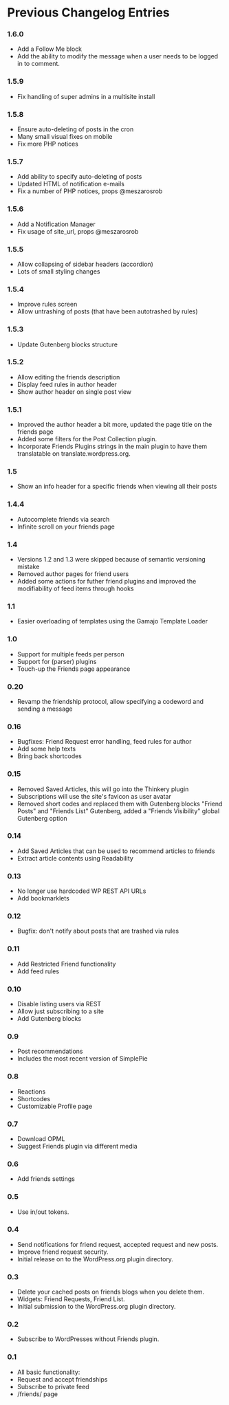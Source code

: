 # Previous Changelog Entries

### 1.6.0
- Add a Follow Me block
- Add the ability to modify the message when a user needs to be logged in to comment.

### 1.5.9
- Fix handling of super admins in a multisite install

### 1.5.8
- Ensure auto-deleting of posts in the cron
- Many small visual fixes on mobile
- Fix more PHP notices

### 1.5.7
- Add ability to specify auto-deleting of posts
- Updated HTML of notification e-mails
- Fix a number of PHP notices, props @meszarosrob

### 1.5.6
- Add a Notification Manager
- Fix usage of site_url, props @meszarosrob

### 1.5.5
- Allow collapsing of sidebar headers (accordion)
- Lots of small styling changes

### 1.5.4
- Improve rules screen
- Allow untrashing of posts (that have been autotrashed by rules)

### 1.5.3
- Update Gutenberg blocks structure

### 1.5.2
- Allow editing the friends description
- Display feed rules in author header
- Show author header on single post view

### 1.5.1
- Improved the author header a bit more, updated the page title on the friends page
- Added some filters for the Post Collection plugin.
- Incorporate Friends Plugins strings in the main plugin to have them translatable on translate.wordpress.org.

### 1.5
- Show an info header for a specific friends when viewing all their posts

### 1.4.4
- Autocomplete friends via search
- Infinite scroll on your friends page

### 1.4
- Versions 1.2 and 1.3 were skipped because of semantic versioning mistake
- Removed author pages for friend users
- Added some actions for futher friend plugins and improved the modifiability of feed items through hooks

### 1.1
- Easier overloading of templates using the Gamajo Template Loader

### 1.0
- Support for multiple feeds per person
- Support for (parser) plugins
- Touch-up the Friends page appearance

### 0.20
- Revamp the friendship protocol, allow specifying a codeword and sending a message

### 0.16
- Bugfixes: Friend Request error handling, feed rules for author
- Add some help texts
- Bring back shortcodes

### 0.15
- Removed Saved Articles, this will go into the Thinkery plugin
- Subscriptions will use the site's favicon as user avatar
- Removed short codes and replaced them with Gutenberg blocks "Friend Posts" and "Friends List" Gutenberg, added a "Friends Visibility" global Gutenberg option

### 0.14
- Add Saved Articles that can be used to recommend articles to friends
- Extract article contents using Readability

### 0.13
- No longer use hardcoded WP REST API URLs
- Add bookmarklets

### 0.12
- Bugfix: don't notify about posts that are trashed via rules

### 0.11
- Add Restricted Friend functionality
- Add feed rules

### 0.10
- Disable listing users via REST
- Allow just subscribing to a site
- Add Gutenberg blocks

### 0.9
- Post recommendations
- Includes the most recent version of SimplePie

### 0.8
- Reactions
- Shortcodes
- Customizable Profile page

### 0.7
- Download OPML
- Suggest Friends plugin via different media

### 0.6
- Add friends settings

### 0.5
- Use in/out tokens.

### 0.4
- Send notifications for friend request, accepted request and new posts.
- Improve friend request security.
- Initial release on to the WordPress.org plugin directory.

### 0.3
- Delete your cached posts on friends blogs when you delete them.
- Widgets: Friend Requests, Friend List.
- Initial submission to the WordPress.org plugin directory.

### 0.2
- Subscribe to WordPresses without Friends plugin.

### 0.1
- All basic functionality:
- Request and accept friendships
- Subscribe to private feed
- /friends/ page
